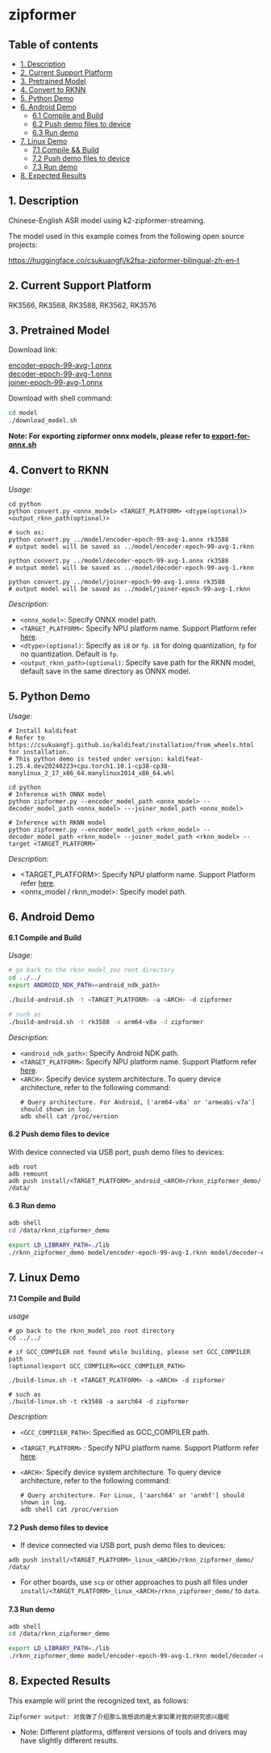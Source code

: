 # zipformer

## Table of contents

- [1. Description](#1-description)
- [2. Current Support Platform](#2-current-support-platform)
- [3. Pretrained Model](#3-pretrained-model)
- [4. Convert to RKNN](#4-convert-to-rknn)
- [5. Python Demo](#5-python-demo)
- [6. Android Demo](#6-android-demo)
  - [6.1 Compile and Build](#61-compile-and-build)
  - [6.2 Push demo files to device](#62-push-demo-files-to-device)
  - [6.3 Run demo](#63-run-demo)
- [7. Linux Demo](#7-linux-demo)
  - [7.1 Compile \&\& Build](#71-compile-and-build)
  - [7.2 Push demo files to device](#72-push-demo-files-to-device)
  - [7.3 Run demo](#73-run-demo)
- [8. Expected Results](#8-expected-results)



## 1. Description

Chinese-English ASR model using k2-zipformer-streaming.

The model used in this example comes from the following open source projects:  

https://huggingface.co/csukuangfj/k2fsa-zipformer-bilingual-zh-en-t



## 2. Current Support Platform

RK3566, RK3568, RK3588, RK3562, RK3576



## 3. Pretrained Model

Download link: 

[encoder-epoch-99-avg-1.onnx](https://ftrg.zbox.filez.com/v2/delivery/data/95f00b0fc900458ba134f8b180b3f7a1/examples/zipformer/encoder-epoch-99-avg-1.onnx)<br />[decoder-epoch-99-avg-1.onnx](https://ftrg.zbox.filez.com/v2/delivery/data/95f00b0fc900458ba134f8b180b3f7a1/examples/zipformer/decoder-epoch-99-avg-1.onnx)<br />[joiner-epoch-99-avg-1.onnx](https://ftrg.zbox.filez.com/v2/delivery/data/95f00b0fc900458ba134f8b180b3f7a1/examples/zipformer/joiner-epoch-99-avg-1.onnx)

Download with shell command:

```sh
cd model
./download_model.sh
```

**Note: For exporting zipformer onnx models, please refer to [export-for-onnx.sh](https://huggingface.co/csukuangfj/k2fsa-zipformer-bilingual-zh-en-t/blob/main/exp/96/export-for-onnx.sh)**


## 4. Convert to RKNN

*Usage:*

```shell
cd python
python convert.py <onnx_model> <TARGET_PLATFORM> <dtype(optional)> <output_rknn_path(optional)>

# such as: 
python convert.py ../model/encoder-epoch-99-avg-1.onnx rk3588
# output model will be saved as ../model/encoder-epoch-99-avg-1.rknn

python convert.py ../model/decoder-epoch-99-avg-1.onnx rk3588
# output model will be saved as ../model/decoder-epoch-99-avg-1.rknn

python convert.py ../model/joiner-epoch-99-avg-1.onnx rk3588
# output model will be saved as ../model/joiner-epoch-99-avg-1.rknn
```

*Description:*

- `<onnx_model>`: Specify ONNX model path.
- `<TARGET_PLATFORM>`: Specify NPU platform name. Support Platform refer [here](#2-current-support-platform).
- `<dtype>(optional)`: Specify as `i8` or `fp`. `i8` for doing quantization, `fp` for no quantization. Default is `fp`.
- `<output_rknn_path>(optional)`: Specify save path for the RKNN model, default save in the same directory as ONNX model.



## 5. Python Demo

*Usage:*

```shell
# Install kaldifeat
# Refer to https://csukuangfj.github.io/kaldifeat/installation/from_wheels.html for installation.
# This python demo is tested under version: kaldifeat-1.25.4.dev20240223+cpu.torch1.10.1-cp38-cp38-manylinux_2_17_x86_64.manylinux2014_x86_64.whl

cd python
# Inference with ONNX model
python zipformer.py --encoder_model_path <onnx_model> --decoder_model_path <onnx_model> ---joiner_model_path <onnx_model>

# Inference with RKNN model
python zipformer.py --encoder_model_path <rknn_model> --decoder_model_path <rknn_model> --joiner_model_path <rknn_model> --target <TARGET_PLATFORM>
```
*Description:*
- <TARGET_PLATFORM>: Specify NPU platform name. Support Platform refer [here](#2-current-support-platform).
- <onnx_model / rknn_model>: Specify model path.



## 6. Android Demo

#### 6.1 Compile and Build

*Usage:*

```sh
# go back to the rknn_model_zoo root directory
cd ../../
export ANDROID_NDK_PATH=<android_ndk_path>

./build-android.sh -t <TARGET_PLATFORM> -a <ARCH> -d zipformer

# such as 
./build-android.sh -t rk3588 -a arm64-v8a -d zipformer
```

*Description:*
- `<android_ndk_path>`: Specify Android NDK path.
- `<TARGET_PLATFORM>`: Specify NPU platform name. Support Platform refer [here](#2-current-support-platform).
- `<ARCH>`: Specify device system architecture. To query device architecture, refer to the following command:
	```shell
	# Query architecture. For Android, ['arm64-v8a' or 'armeabi-v7a'] should shown in log.
	adb shell cat /proc/version
	```

#### 6.2 Push demo files to device

With device connected via USB port, push demo files to devices:

```shell
adb root
adb remount
adb push install/<TARGET_PLATFORM>_android_<ARCH>/rknn_zipformer_demo/ /data/
```

#### 6.3 Run demo

```sh
adb shell
cd /data/rknn_zipformer_demo

export LD_LIBRARY_PATH=./lib
./rknn_zipformer_demo model/encoder-epoch-99-avg-1.rknn model/decoder-epoch-99-avg-1.rknn model/joiner-epoch-99-avg-1.rknn model/test.wav
```



## 7. Linux Demo

#### 7.1 Compile and Build

*usage*

```shell
# go back to the rknn_model_zoo root directory
cd ../../

# if GCC_COMPILER not found while building, please set GCC_COMPILER path
(optional)export GCC_COMPILER=<GCC_COMPILER_PATH>

./build-linux.sh -t <TARGET_PLATFORM> -a <ARCH> -d zipformer

# such as 
./build-linux.sh -t rk3588 -a aarch64 -d zipformer
```

*Description:*

- `<GCC_COMPILER_PATH>`: Specified as GCC_COMPILER path.
- `<TARGET_PLATFORM>` : Specify NPU platform name. Support Platform refer [here](#2-current-support-platform).
- `<ARCH>`: Specify device system architecture. To query device architecture, refer to the following command: 
  
  ```shell
  # Query architecture. For Linux, ['aarch64' or 'armhf'] should shown in log.
  adb shell cat /proc/version
  ```

#### 7.2 Push demo files to device

- If device connected via USB port, push demo files to devices:

```shell
adb push install/<TARGET_PLATFORM>_linux_<ARCH>/rknn_zipformer_demo/ /data/
```

- For other boards, use `scp` or other approaches to push all files under `install/<TARGET_PLATFORM>_linux_<ARCH>/rknn_zipformer_demo/` to `data`.

#### 7.3 Run demo

```sh
adb shell
cd /data/rknn_zipformer_demo

export LD_LIBRARY_PATH=./lib
./rknn_zipformer_demo model/encoder-epoch-99-avg-1.rknn model/decoder-epoch-99-avg-1.rknn model/joiner-epoch-99-avg-1.rknn model/test.wav
```


## 8. Expected Results

This example will print the recognized text, as follows:
```
Zipformer output: 对我做了介绍那么我想说的是大家如果对我的研究感兴趣呢
```

- Note: Different platforms, different versions of tools and drivers may have slightly different results.
